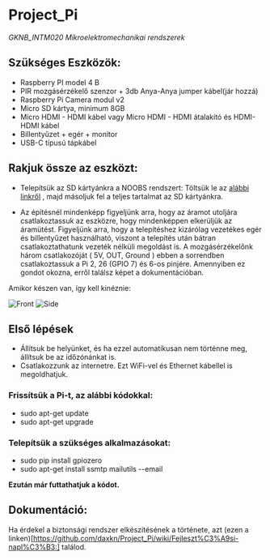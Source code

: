 # Project_Pi
*GKNB_INTM020 Mikroelektromechanikai rendszerek*

## Szükséges Eszközök:
- Raspberry PI model 4 B
- PIR mozgásérzékelő szenzor + 3db Anya-Anya jumper kábel(jár hozzá)
- Raspberry Pi Camera modul v2
- Micro SD kártya, minimum 8GB
- Micro HDMI - HDMI kábel vagy Micro HDMI - HDMI átalakító és HDMI-HDMI kábel
- Billentyűzet + egér + monitor
- USB-C típusú tápkábel

## Rakjuk össze az eszközt:

- Telepítsük az SD kártyánkra a NOOBS rendszert:
Töltsük le az [alábbi linkről](https://www.raspberrypi.org/downloads/) , majd másoljuk fel a teljes tartalmat az SD kártyánkra.

- Az építésnél mindenképp figyeljünk arra, hogy az áramot utoljára csatlakoztassuk az eszközre, hogy mindenképpen elkerüljük az áramütést.
Figyeljünk arra, hogy a telepítéshez kizárólag vezetékes egér és billentyűzet használható, viszont a telepítés után bátran csatlakoztathatunk vezeték nélküli megoldást is.
A mozgásérzékelőnk három csatlakozóját ( 5V, OUT, Ground ) ebben a sorrendben csatlakoztassuk a Pi 2, 26 (GPIO 7) és 6-os pinjére.
Amennyiben ez gondot okozna, erről találsz képet a dokumentációban.

Amikor készen van, így kell kinéznie:

![Front](http://puu.sh/F2z8S/d8cc91eef1.jpg)
![Side](http://puu.sh/F2z7z/c97552abbc.jpg)


## Első lépések
- Állítsuk be helyünket, és ha ezzel automatikusan nem történne meg, állítsuk be az időzónánkat is.
- Csatlakozzunk az internetre. Ezt WiFi-vel és Ethernet kábellel is megoldhatjuk.

### Frissítsük a Pi-t, az alábbi kódokkal:
- sudo apt-get update
- sudo apt-get upgrade
### Telepítsük a szükséges alkalmazásokat:
- sudo pip install gpiozero
- sudo apt-get install ssmtp mailutils --email

**Ezután már futtathatjuk a kódot.**

## Dokumentáció:
  Ha érdekel a biztonsági rendszer elkészítésének a története, azt (ezen a linken)[https://github.com/daxkn/Project_Pi/wiki/Fejleszt%C3%A9si-napl%C3%B3:] találod.

